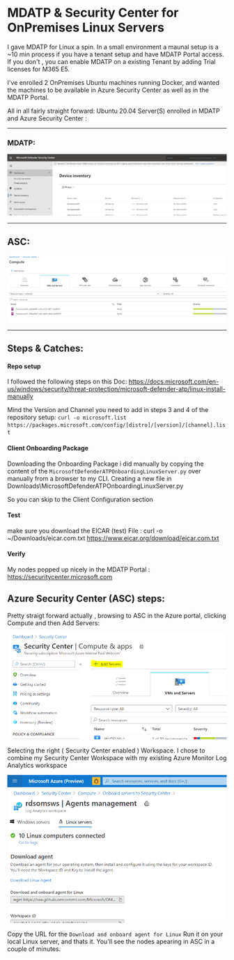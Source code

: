 # MDATP & Security Center for OnPremises Linux Servers


I gave MDATP for Linux a spin. In a small environment a maunal setup is a ~10 min process if you have a tenant setup and have MDATP Portal access.
If you don't , you can enable MDATP on a existing Tenant by adding Trial licenses for M365 E5.

I've enrolled 2 OnPremises Ubuntu machines running Docker, and wanted the machines to be available in Azure Security Center as well as in the MDATP Portal. 

All in all fairly straight forward: Ubuntu 20.04 Server(S) enrolled in MDATP and Azure Security Center : 

----------------
### MDATP:

![Screenshot](https://github.com/verboompj/Other/blob/master/Pictures/wdatpdevices.PNG)

-----------------
## ASC: 

![Screenshot](https://github.com/verboompj/Other/blob/master/Pictures/securitycenter.PNG)

-----------------

## Steps & Catches: 

#### Repo setup
I followed the following steps on this Doc: https://docs.microsoft.com/en-us/windows/security/threat-protection/microsoft-defender-atp/linux-install-manually 

Mind the Version and Channel you need to add in steps 3 and 4 of the repository setup:
`curl -o microsoft.list https://packages.microsoft.com/config/[distro]/[version]/[channel].list`

#### Client Onboarding Package
Downloading the Onboarding Package i did manually by copying the content of the `MicrosoftDefenderATPOnboardingLinuxServer.py` over manually from a browser to my CLI.
Creating a new file in Downloads\MicrosoftDefenderATPOnboardingLinuxServer.py 

So you can skip to the Client Configuration section

#### Test 

make sure you download the EICAR (test) File : curl -o ~/Downloads/eicar.com.txt https://www.eicar.org/download/eicar.com.txt

#### Verify

My nodes popped up nicely in the MDATP Portal : https://securitycenter.microsoft.com 

## Azure Security Center (ASC) steps:

Pretty straigt forward actually , browsing to ASC in the Azure portal, clicking Compute and then Add Servers:

![Screenshot](https://github.com/verboompj/Other/blob/master/Pictures/ascadd1.PNG)



Selecting the right ( Security Center enabled ) Workspace. I chose to combine my Security Center Workspace with my existing Azure Monitor Log Analytics workspace


![Screenshot](https://github.com/verboompj/Other/blob/master/Pictures/ascadd.PNG)

Copy the URL for the `Download and onboard agent for Linux` 
Run it on your local Linux server, and thats it. 
You'll see the nodes apearing in ASC in a couple of minutes.




